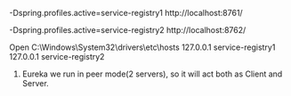 
-Dspring.profiles.active=service-registry1
http://localhost:8761/


-Dspring.profiles.active=service-registry2
http://localhost:8762/

Open C:\Windows\System32\drivers\etc\hosts
127.0.0.1       service-registry1
127.0.0.1       service-registry2

1. Eureka we run in peer mode(2 servers), so it will act both as Client and Server.

